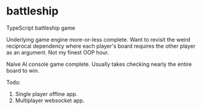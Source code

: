 # battleship
TypeScript battleship game

Underlying game engine more-or-less complete. Want to revisit the weird reciprocal dependency where each player's board requires the other player as an argument. Not my finest OOP hour.

Naive AI console game complete. Usually takes checking nearly the entire board to win.

Todo: 
1. Single player offline app.
2. Multiplayer websocket app.
